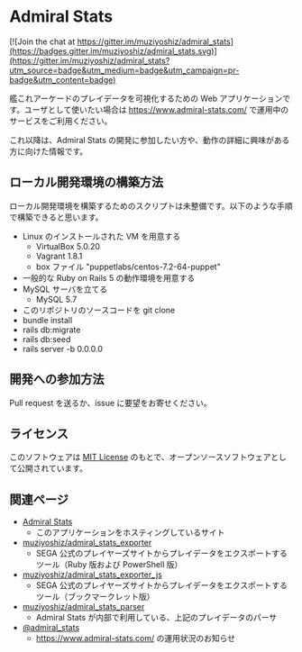 # Admiral Stats

[![Join the chat at https://gitter.im/muziyoshiz/admiral_stats](https://badges.gitter.im/muziyoshiz/admiral_stats.svg)](https://gitter.im/muziyoshiz/admiral_stats?utm_source=badge&utm_medium=badge&utm_campaign=pr-badge&utm_content=badge)

艦これアーケードのプレイデータを可視化するための Web アプリケーションです。ユーザとして使いたい場合は https://www.admiral-stats.com/ で運用中のサービスをご利用ください。

これ以降は、Admiral Stats の開発に参加したい方や、動作の詳細に興味がある方に向けた情報です。

## ローカル開発環境の構築方法

ローカル開発環境を構築するためのスクリプトは未整備です。以下のような手順で構築できると思います。

- Linux のインストールされた VM を用意する
   - VirtualBox 5.0.20
   - Vagrant 1.8.1
   - box ファイル "puppetlabs/centos-7.2-64-puppet"
- 一般的な Ruby on Rails 5 の動作環境を用意する
- MySQL サーバを立てる
   - MySQL 5.7
- このリポジトリのソースコードを git clone
- bundle install
- rails db:migrate
- rails db:seed
- rails server -b 0.0.0.0

## 開発への参加方法

Pull request を送るか、issue に要望をお寄せください。

## ライセンス

このソフトウェアは [MIT License](http://opensource.org/licenses/MIT) のもとで、オープンソースソフトウェアとして公開されています。

## 関連ページ

- [Admiral Stats](https://www.admiral-stats.com/)
    - このアプリケーションをホスティングしているサイト
- [muziyoshiz/admiral_stats_exporter](https://github.com/muziyoshiz/admiral_stats_exporter)
    - SEGA 公式のプレイヤーズサイトからプレイデータをエクスポートするツール（Ruby 版および PowerShell 版）
- [muziyoshiz/admiral_stats_exporter_js](https://github.com/muziyoshiz/admiral_stats_exporter_js)
    - SEGA 公式のプレイヤーズサイトからプレイデータをエクスポートするツール（ブックマークレット版）
- [muziyoshiz/admiral_stats_parser](https://github.com/muziyoshiz/admiral_stats_parser)
    - Admiral Stats が内部で利用している、上記のプレイデータのパーサ
- [@admiral_stats](https://twitter.com/admiral_stats)
    - https://www.admiral-stats.com/ の運用状況のお知らせ
